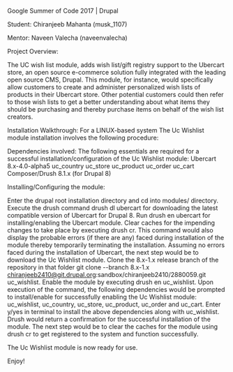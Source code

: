 Google Summer of Code 2017 | Drupal

Student: Chiranjeeb Mahanta (musk_1107)

Mentor: Naveen Valecha (naveenvalecha)

Project Overview:

The UC wish list module, adds wish list/gift registry support to the Ubercart store, an open source e-commerce solution fully integrated with the leading open source CMS, Drupal. This module, for instance, would specifically allow customers to create and administer personalized wish lists of products in their Ubercart store. Other potential customers could then refer to those wish lists to get a better understanding about what items they should be purchasing and thereby purchase items on behalf of the wish list creators.

Installation Walkthrough: 
       For a LINUX-based system
The Uc Wishlist module installation involves the following procedure:

Dependencies involved: The following essentials are required for a successful installation/configuration of the Uc Wishlist module:
Ubercart 8.x-4.0-alpha5
uc_country
uc_store
uc_product
uc_order
uc_cart
Composer/Drush 8.1.x (for Drupal 8)

Installing/Configuring the module:

Enter the drupal root installation directory and cd into modules/ directory.
Execute the drush command drush dl ubercart for downloading the latest compatible version of Ubercart for Drupal 8.
Run drush en ubercart for installing/enabling the Ubercart module.
Clear caches for the impending changes to take place by executing drush cr. This command would also display the probable errors (if there are any) faced during installation of the module thereby temporarily terminating the installation.
Assuming no errors faced during the installation of Ubercart, the next step would be to download the Uc Wishlist module. Clone the 8.x-1.x release branch of the repository in that folder git clone --branch 8.x-1.x chiranjeeb2410@git.drupal.org:sandbox/chiranjeeb2410/2880059.git uc_wishlist.
Enable the module by executing drush en uc_wishlist. Upon execution of the command, the following dependencies would be prompted to install/enable for successfully enabling the Uc Wishlist module: uc_wishlist, uc_country, uc_store, uc_product, uc_order and uc_cart. Enter y/yes in terminal to install the above dependencies along with uc_wishlist.
Drush would return a confirmation for the successful installation of the module. The next step would be to clear the caches for the module using drush cr to get registered to the system and function successfully.

The Uc Wishlist module is now ready for use.

Enjoy!
